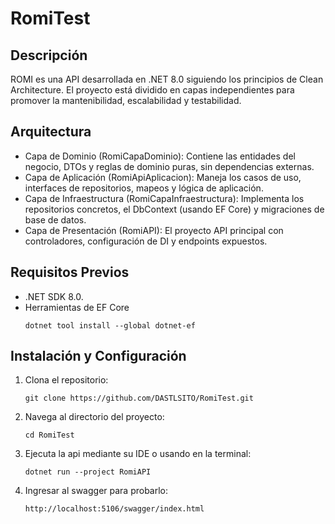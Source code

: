 # RomiTest
## Descripción
ROMI es una API desarrollada en .NET 8.0 siguiendo los principios de Clean Architecture. El proyecto está dividido en capas independientes para promover la mantenibilidad, escalabilidad y testabilidad.

## Arquitectura
* Capa de Dominio (RomiCapaDominio): Contiene las entidades del negocio, DTOs y reglas de dominio puras, sin dependencias externas.
* Capa de Aplicación (RomiApiAplicacion): Maneja los casos de uso, interfaces de repositorios, mapeos y lógica de aplicación.
* Capa de Infraestructura (RomiCapaInfraestructura): Implementa los repositorios concretos, el DbContext (usando EF Core) y migraciones de base de datos.
* Capa de Presentación (RomiAPI): El proyecto API principal con controladores, configuración de DI y endpoints expuestos.

## Requisitos Previos
* .NET SDK 8.0.
* Herramientas de EF Core
   ```
   dotnet tool install --global dotnet-ef
   ```

## Instalación y Configuración
1. Clona el repositorio:
   ```
   git clone https://github.com/DASTLSITO/RomiTest.git
   ```
2. Navega al directorio del proyecto:
   ```
   cd RomiTest
   ```   
3. Ejecuta la api mediante su IDE o usando en la terminal:
   ```
   dotnet run --project RomiAPI
   ```
4. Ingresar al swagger para probarlo:
   ```
   http://localhost:5106/swagger/index.html
   ```

